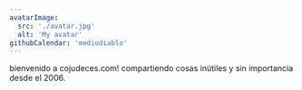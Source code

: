 ```yaml
---
avatarImage:
  src: './avatar.jpg'
  alt: 'My avatar'
githubCalendar: 'mediodiablo'
---
```


bienvenido a cojudeces.com! compartiendo cosas inútiles y sin importancia desde el 2006.
